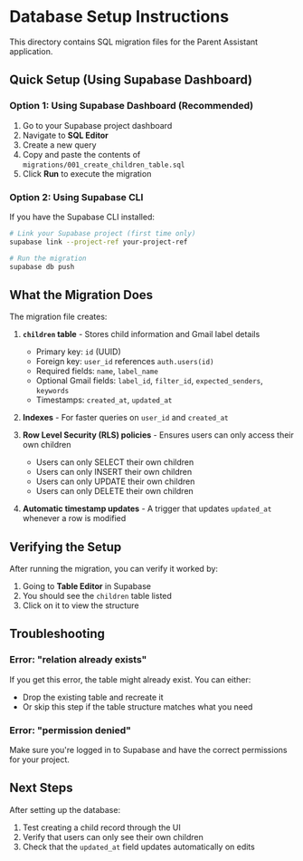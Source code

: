 # Database Setup Instructions

This directory contains SQL migration files for the Parent Assistant application.

## Quick Setup (Using Supabase Dashboard)

### Option 1: Using Supabase Dashboard (Recommended)

1. Go to your Supabase project dashboard
2. Navigate to **SQL Editor**
3. Create a new query
4. Copy and paste the contents of `migrations/001_create_children_table.sql`
5. Click **Run** to execute the migration

### Option 2: Using Supabase CLI

If you have the Supabase CLI installed:

```bash
# Link your Supabase project (first time only)
supabase link --project-ref your-project-ref

# Run the migration
supabase db push
```

## What the Migration Does

The migration file creates:

1. **`children` table** - Stores child information and Gmail label details
   - Primary key: `id` (UUID)
   - Foreign key: `user_id` references `auth.users(id)`
   - Required fields: `name`, `label_name`
   - Optional Gmail fields: `label_id`, `filter_id`, `expected_senders`, `keywords`
   - Timestamps: `created_at`, `updated_at`

2. **Indexes** - For faster queries on `user_id` and `created_at`

3. **Row Level Security (RLS) policies** - Ensures users can only access their own children
   - Users can only SELECT their own children
   - Users can only INSERT their own children
   - Users can only UPDATE their own children
   - Users can only DELETE their own children

4. **Automatic timestamp updates** - A trigger that updates `updated_at` whenever a row is modified

## Verifying the Setup

After running the migration, you can verify it worked by:

1. Going to **Table Editor** in Supabase
2. You should see the `children` table listed
3. Click on it to view the structure

## Troubleshooting

### Error: "relation already exists"
If you get this error, the table might already exist. You can either:
- Drop the existing table and recreate it
- Or skip this step if the table structure matches what you need

### Error: "permission denied"
Make sure you're logged in to Supabase and have the correct permissions for your project.

## Next Steps

After setting up the database:
1. Test creating a child record through the UI
2. Verify that users can only see their own children
3. Check that the `updated_at` field updates automatically on edits
